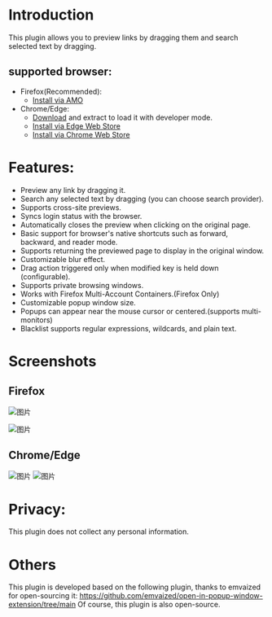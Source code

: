 # Introduction
This plugin allows you to preview links by dragging them and search selected text by dragging.

## supported browser:
- Firefox(Recommended):
  -  [Install via AMO](https://addons.mozilla.org/zh-CN/firefox/addon/drag-to-preview/)
- Chrome/Edge:
  - [Download](https://github.com/u-Sir/drag-to-preview/releases) and extract to load it with developer mode.
  - [Install via Edge Web Store](https://microsoftedge.microsoft.com/addons/detail/ecpgdeolbpelhdjcplojlpdmfppjljop)
  - [Install via Chrome Web Store](https://chromewebstore.google.com/detail/fjllepdpgikphekgbinhpdkalliiejdh)

# Features:

- Preview any link by dragging it.
- Search any selected text by dragging (you can choose search provider).
- Supports cross-site previews.
- Syncs login status with the browser.
- Automatically closes the preview when clicking on the original page.
- Basic support for browser's native shortcuts such as forward, backward, and reader mode.
- Supports returning the previewed page to display in the original window.
- Customizable blur effect.
- Drag action triggered only when modified key is held down (configurable).
- Supports private browsing windows.
- Works with Firefox Multi-Account Containers.(Firefox Only)
- Customizable popup window size.
- Popups can appear near the mouse cursor or centered.(supports multi-monitors)
- Blacklist supports regular expressions, wildcards, and plain text.

# Screenshots
## Firefox
![图片](https://github.com/u-Sir/drag-to-preview/assets/93647031/27f678c1-3f2d-449e-b37b-f440df3d9dc8)

![图片](https://github.com/u-Sir/drag-to-preview/assets/93647031/75c3fbae-b9ed-4c7b-a418-704944bb9b65)

## Chrome/Edge
![图片](https://github.com/u-Sir/drag-to-preview/assets/93647031/64f16d7d-1600-42fa-9662-67028c4d4107)
![图片](https://github.com/u-Sir/drag-to-preview/assets/93647031/e6914e9d-eee5-4f69-92d4-cf1dc59c0419)


# Privacy:
This plugin does not collect any personal information.

# Others
This plugin is developed based on the following plugin, thanks to emvaized for open-sourcing it:
https://github.com/emvaized/open-in-popup-window-extension/tree/main
Of course, this plugin is also open-source.
